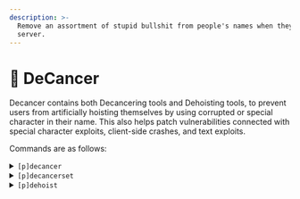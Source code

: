 ```yaml
---
description: >-
  Remove an assortment of stupid bullshit from people's names when they join the
  server.
---
```


# 📛 DeCancer

Decancer contains both Decancering tools and Dehoisting tools, to prevent users from artificially hoisting themselves by using corrupted or special character in their name. This also helps patch vulnerabilities connected with special character exploits, client-side crashes, and text exploits.&#x20;

Commands are as follows:

<details>

<summary><code>[p]decancer</code></summary>

Remove special/cancerous characters from user nicknames

</details>

<details>

<summary><code>[p]decancerset</code></summary>

Configure automatic dehoisting and decancering

</details>

<details>

<summary><code>[p]dehoist</code></summary>

Manually request a memberlist scan to bring it within compliance.&#x20;

</details>
